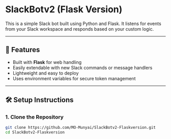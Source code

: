 # SlackBotv2 (Flask Version)

This is a simple Slack bot built using Python and Flask. It listens for events from your Slack workspace and responds based on your custom logic.

---

## 🚀 Features

- Built with **Flask** for web handling  
- Easily extendable with new Slack commands or message handlers  
- Lightweight and easy to deploy  
- Uses environment variables for secure token management  

---

## 🛠️ Setup Instructions

### 1. Clone the Repository

```bash
git clone https://github.com/MO-Munyai/SlackBotv2-Flaskversion.git
cd SlackBotv2-Flaskversion
